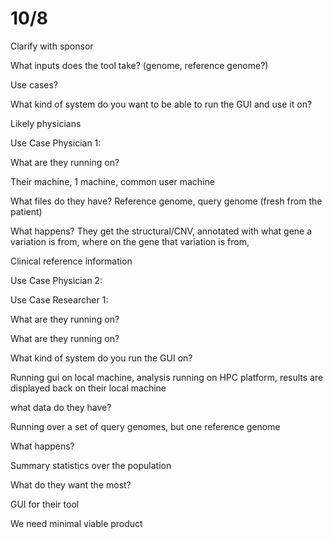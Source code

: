 # 10/8

Clarify with sponsor

What inputs does the tool take? (genome, reference genome?)

Use cases?

What kind of system do you want to be able to run the GUI and use it on?

Likely physicians

Use Case Physician 1:

What are they running on? 

Their machine, 1 machine, common user machine

What files do they have? Reference genome, query genome (fresh from the patient)

What happens? They get the structural/CNV, annotated with what gene a variation is from, where on the gene that variation is from,

Clinical reference information

Use Case Physician 2:

Use Case Researcher 1: 

What are they running on?

What are they running on?

What kind of system do you run the GUI on?

Running gui on local machine, analysis running on HPC platform, results are displayed back on their local machine 

what data do they have?

Running over a set of query genomes, but one reference genome

What happens? 

Summary statistics over the population

What do they want the most?

GUI for their tool

We need minimal viable product